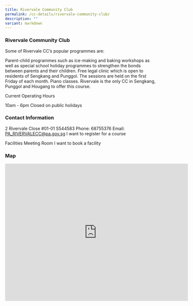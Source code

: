 ```yaml
---
title: Rivervale Community Club
permalink: /cc-details/rivervale-community-club/
description: ""
variant: markdown
---
```

### Rivervale Community Club

Some of Rivervale CC’s popular programmes are:

Parent-child programmes such as ice-making and baking workshops as well as special school holiday programmes to strengthen the bonds between parents and their children.
Free legal clinic which is open to residents of Sengkang and Punggol. The sessions are held on the first Friday of each month.
Piano classes. Rivervale is the only CC in Sengkang, Punggol and Hougang to offer this course.

Current Operating Hours

10am - 6pm
Closed on public holidays

### Contact Information
2 Rivervale Close #01-01 S544583
Phone: 68755376
Email: PA_RIVERVALECC@pa.gov.sg
I want to register for a course

Facilities
Meeting Room
I want to book a facility

### Map
<iframe src="https://www.google.com/maps/embed?pb=!1m18!1m12!1m3!1d3988.652615015281!2d103.9002384153309!3d1.3850518618457297!2m3!1f0!2f0!3f0!3m2!1i1024!2i768!4f13.1!3m3!1m2!1s0x31da16177952f33b%3A0x3f2a49fae0d80f9c!2s2%20Rivervale%20Cl%2C%20Singapore%20544583!5e0!3m2!1sen!2ssg!4v1661230541542!5m2!1sen!2ssg" width="600" height="450" style="border:0;" allowfullscreen="" loading="lazy"></iframe>
